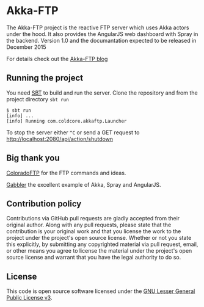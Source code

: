 # Akka-FTP

The Akka-FTP project is the reactive FTP server which uses Akka actors under the hood. It also provides the AngularJS web dashboard with Spray in the backend. Version 1.0 and the documantation expected to be released in December 2015

For details check out the [Akka-FTP blog](http://akka-ftp.blogspot.co.uk)

## Running the project ##

You need [SBT](http://www.scala-sbt.org) to build and run the server. Clone the repository and from the project directory `sbt run`

```
$ sbt run
[info] ...
[info] Running com.coldcore.akkaftp.Launcher
```

To stop the server either `^C` or send a GET request to [http://localhost:2080/api/action/shutdown](http://localhost:2080/api/action/shutdown)

## Big thank you ##

[ColoradoFTP](https://bitbucket.org/nolife/coloradoftp) for the FTP commands and ideas.

[Gabbler](https://github.com/hseeberger/gabbler) the excellent example of Akka, Spray and AngularJS.

## Contribution policy ##

Contributions via GitHub pull requests are gladly accepted from their original author. Along with any pull requests, please state that the contribution is your original work and that you license the work to the project under the project's open source license. Whether or not you state this explicitly, by submitting any copyrighted material via pull request, email, or other means you agree to license the material under the project's open source license and warrant that you have the legal authority to do so.

## License ##

This code is open source software licensed under the [GNU Lesser General Public License v3](http://www.gnu.org/licenses/lgpl-3.0.en.html).
